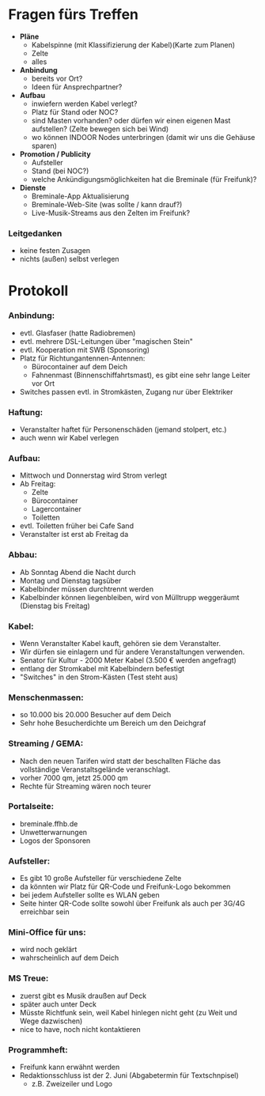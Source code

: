 # Fragen fürs Treffen
* **Pläne**
  * Kabelspinne (mit Klassifizierung der Kabel)(Karte zum Planen)
  * Zelte
  * alles
* **Anbindung**
  * bereits vor Ort?
  * Ideen für Ansprechpartner?
* **Aufbau**
  * inwiefern werden Kabel verlegt?
  * Platz für Stand oder NOC?
  * sind Masten vorhanden? oder dürfen wir einen eigenen Mast aufstellen? (Zelte bewegen sich bei Wind)
  * wo können INDOOR Nodes unterbringen (damit wir uns die Gehäuse sparen)
* **Promotion / Publicity**
  * Aufsteller
  * Stand (bei NOC?)
  * welche Ankündigungsmöglichkeiten hat die Breminale (für Freifunk)?
* **Dienste**
  * Breminale-App Aktualisierung
  * Breminale-Web-Site (was sollte / kann drauf?)
  * Live-Musik-Streams aus den Zelten im Freifunk?
  
### Leitgedanken
* keine festen Zusagen
* nichts (außen) selbst verlegen


# Protokoll
### Anbindung:
* evtl. Glasfaser (hatte Radiobremen)
* evtl. mehrere DSL-Leitungen über "magischen Stein"
* evtl. Kooperation mit SWB (Sponsoring)
* Platz für Richtungantennen-Antennen:
  * Bürocontainer auf dem Deich
  * Fahnenmast (Binnenschiffahrtsmast), es gibt eine sehr lange Leiter vor Ort
* Switches passen evtl. in Stromkästen, Zugang nur über Elektriker

### Haftung:
* Veranstalter haftet für Personenschäden (jemand stolpert, etc.)
* auch wenn wir Kabel verlegen

### Aufbau:
* Mittwoch und Donnerstag wird Strom verlegt
* Ab Freitag:
  * Zelte
  * Bürocontainer
  * Lagercontainer
  * Toiletten
* evtl. Toiletten früher bei Cafe Sand
* Veranstalter ist erst ab Freitag da

### Abbau:
* Ab Sonntag Abend die Nacht durch
* Montag und Dienstag tagsüber
* Kabelbinder müssen durchtrennt werden
* Kabelbinder können liegenbleiben, wird von Mülltrupp weggeräumt (Dienstag bis Freitag)

### Kabel:
* Wenn Veranstalter Kabel kauft, gehören sie dem Veranstalter.
* Wir dürfen sie einlagern und für andere Veranstaltungen verwenden.
* Senator für Kultur - 2000 Meter Kabel (3.500 € werden angefragt)
* entlang der Stromkabel mit Kabelbindern befestigt
* "Switches" in den Strom-Kästen (Test steht aus)

### Menschenmassen:
* so 10.000 bis 20.000 Besucher auf dem Deich
* Sehr hohe Besucherdichte um Bereich um den Deichgraf

### Streaming / GEMA:
* Nach den neuen Tarifen wird statt der beschallten Fläche das vollständige Veranstaltsgelände veranschlagt.
* vorher 7000 qm, jetzt 25.000 qm
* Rechte für Streaming wären noch teurer

### Portalseite:
* breminale.ffhb.de
* Unwetterwarnungen
* Logos der Sponsoren

### Aufsteller:
* Es gibt 10 große Aufsteller für verschiedene Zelte
* da könnten wir Platz für QR-Code und Freifunk-Logo bekommen
* bei jedem Aufsteller sollte es WLAN geben
* Seite hinter QR-Code sollte sowohl über Freifunk als auch per 3G/4G erreichbar sein

### Mini-Office für uns:
* wird noch geklärt
* wahrscheinlich auf dem Deich

### MS Treue:
* zuerst gibt es Musik draußen auf Deck
* später auch unter Deck
* Müsste Richtfunk sein, weil Kabel hinlegen nicht geht (zu Weit und Wege dazwischen)
* nice to have, noch nicht kontaktieren

### Programmheft:
* Freifunk kann erwähnt werden
* Redaktionsschluss ist der 2. Juni (Abgabetermin für Textschnpisel)
  * z.B. Zweizeiler und Logo
